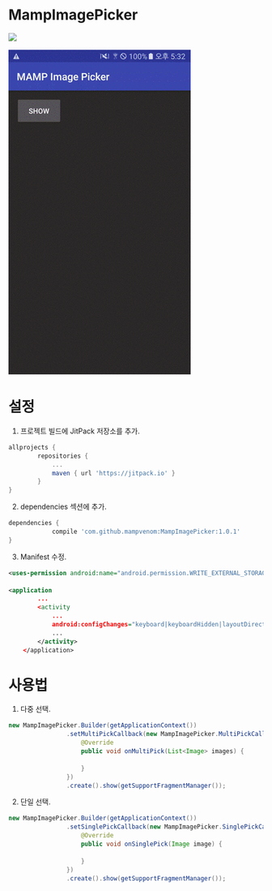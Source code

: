 # MampImagePicker

[![](https://jitpack.io/v/mampvenom/MampImagePicker.svg)](https://jitpack.io/#mampvenom/MampImagePicker)

![Screenshot](https://github.com/mampvenom/MampImagePicker/blob/master/screenshot.gif?raw=true)

설정
====================

1. 프로젝트 빌드에 JitPack 저장소를 추가.

```Groovy
allprojects {
		repositories {
			...
			maven { url 'https://jitpack.io' }
		}
}
```

2. dependencies 섹션에 추가.

```Groovy
dependencies {
	        compile 'com.github.mampvenom:MampImagePicker:1.0.1'
}
```

3. Manifest 수정.
```XML
<uses-permission android:name="android.permission.WRITE_EXTERNAL_STORAGE" />

<application
        ...
        <activity
            ...
            android:configChanges="keyboard|keyboardHidden|layoutDirection|orientation|screenLayout|screenSize">
            ...
        </activity>
    </application>

```


사용법
====================

1. 다중 선택.
```Java
new MampImagePicker.Builder(getApplicationContext())
                .setMultiPickCallback(new MampImagePicker.MultiPickCallback() {
                    @Override
                    public void onMultiPick(List<Image> images) {
                        
                    }
                })
                .create().show(getSupportFragmentManager());
```

2. 단일 선택.
```Java
new MampImagePicker.Builder(getApplicationContext())
                .setSinglePickCallback(new MampImagePicker.SinglePickCallback() {
                    @Override
                    public void onSinglePick(Image image) {
                        
                    }
                })
                .create().show(getSupportFragmentManager());
```
